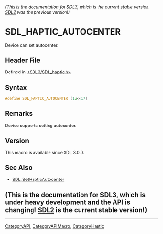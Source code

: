 ###### (This is the documentation for SDL3, which is the current stable version. [SDL2](https://wiki.libsdl.org/SDL2/) was the previous version!)
# SDL_HAPTIC_AUTOCENTER

Device can set autocenter.

## Header File

Defined in [<SDL3/SDL_haptic.h>](https://github.com/libsdl-org/SDL/blob/main/include/SDL3/SDL_haptic.h)

## Syntax

```c
#define SDL_HAPTIC_AUTOCENTER (1u<<17)
```

## Remarks

Device supports setting autocenter.

## Version

This macro is available since SDL 3.0.0.

## See Also

- [SDL_SetHapticAutocenter](SDL_SetHapticAutocenter)


## (This is the documentation for SDL3, which is under heavy development and the API is changing! [SDL2](https://wiki.libsdl.org/SDL2/) is the current stable version!)



----
[CategoryAPI](CategoryAPI), [CategoryAPIMacro](CategoryAPIMacro), [CategoryHaptic](CategoryHaptic)

